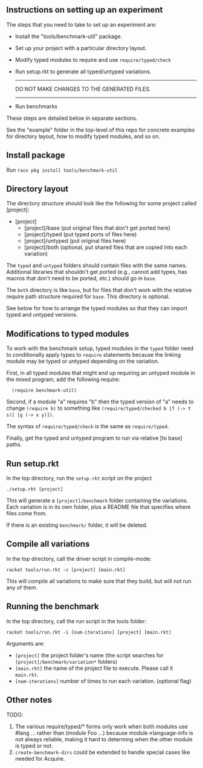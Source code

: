 Instructions on setting up an experiment
----------------------------------------

The steps that you need to take to set up an experiment are:

  * Install the "tools/benchmark-util" package.
  * Set up your project with a particular directory layout.
  * Modify typed modules to require and use `require/typed/check`
  * Run setup.rkt to generate all typed/untyped variations.

     ******************************************
     DO NOT MAKE CHANGES TO THE GENERATED FILES.
     ******************************************

  * Run benchmarks

These steps are detailed below in separate sections.

See the "example" folder in the top-level of this repo
for concrete examples for directory layout, how to modify typed
modules, and so on.

Install package
---------------

Run `raco pkg install tools/benchmark-util`

Directory layout
----------------

The directory structure should look like the following for some project
called [project]:

  * [project]
    * [project]/base (put original files that don't get ported here)
    * [project]/typed (put typed ports of files here)
    * [project]/untyped (put original files here)
    * [project]/both (optional, put shared files that are copied into each variation)

The `typed` and `untyped` folders should contain files with the same
names. Additional libraries that shouldn't get ported (e.g., cannot add
types, has macros that don't need to be ported, etc.) should go in
`base`.

The `both` directory is like `base`, but for files that don't work with
the relative require path structure required for `base`. This directory
is optional.

See below for how to arrange the typed modules so that they can import
typed and untyped versions. 

Modifications to typed modules
------------------------------

To work with the benchmark setup, typed modules in the `typed` folder need
to conditionally apply types to `require` statements because the linking
module may be typed or untyped depending on the variation.

First, in all typed modules that might end up requiring an untyped module
in the mixed program, add the following require:

````
  (require benchmark-util)
````

Second, if a module "a" requires "b" then the typed version of
"a" needs to change `(require b)` to something like
`(require/typed/checked b [f (-> t s)] [g (-> x y)])`.

The syntax of `require/typed/check` is the same as `require/typed`.

Finally, get the typed and untyped program to run via relative [to base]
paths. 

Run setup.rkt
-------------

In the top directory, run the `setup.rkt` script on the project 

  `./setup.rkt [project]`

This will generate a `[project]/benchmark` folder containing the variations.
Each variation is in its own folder, plus a README file that specifies
where files come from.

If there is an existing `benchmark/` folder, it will be deleted.

Compile all variations
----------------------

In the top directory, call the driver script in compile-mode:

  `racket tools/run.rkt -c [project] [main.rkt]`

This will compile all variations to make sure that they build, but
will not run any of them.

Running the benchmark
---------------------

In the top directory, call the run script in the tools folder:

  `racket tools/run.rkt -i [num-iterations] [project] [main.rkt]`

Arguments are:
- `[project]` the project folder's name (the script searches for `[project]/benchmark/variation*` folders)
- `[main.rkt]` the name of the project file to execute. Please call it `main.rkt`.
- `[num-iterations]` number of times to run each variation. (optional flag)


Other notes
-----------

TODO:
1. The various require/typed/* forms only work when both modules use #lang ...
   rather than (module Foo ...) because module->language-info is not always
   reliable, making it hard to determing when the other module is typed or not.
2. `create-benchmark-dirs` could be extended to handle special cases like
   needed for Acquire.
